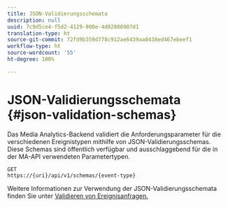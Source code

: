 ```yaml
---
title: JSON-Validierungsschemata
description: null
uuid: 7c9d5ce4-f5d2-4129-900e-4d02800907d1
translation-type: ht
source-git-commit: 72fd9b359d778c912ae6439aa0438ed467ebeef1
workflow-type: ht
source-wordcount: '55'
ht-degree: 100%

---
```



# JSON-Validierungsschemata {#json-validation-schemas}

Das Media Analytics-Backend validiert die Anforderungsparameter für die verschiedenen Ereignistypen mithilfe von JSON-Validierungsschemas. Diese Schemas sind öffentlich verfügbar und ausschlaggebend für die in der MA-API verwendeten Parametertypen.

```
GET
https://{uri}/api/v1/schemas/{event-type}
```

Weitere Informationen zur Verwendung der JSON-Validierungsschemata finden Sie unter [Validieren von Ereignisanfragen.](/help/media-collection-api/mc-api-impl/mc-api-validate-reqs.md)
